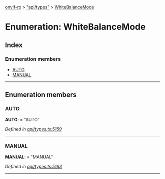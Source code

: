 [onvif-rx](../README.md) > ["api/types"](../modules/_api_types_.md) > [WhiteBalanceMode](../enums/_api_types_.whitebalancemode.md)

# Enumeration: WhiteBalanceMode

## Index

### Enumeration members

* [AUTO](_api_types_.whitebalancemode.md#auto)
* [MANUAL](_api_types_.whitebalancemode.md#manual)

---

## Enumeration members

<a id="auto"></a>

###  AUTO

**AUTO**:  = "AUTO"

*Defined in [api/types.ts:5159](https://github.com/patrickmichalina/onvif-rx/blob/3ab1739/src/api/types.ts#L5159)*

___
<a id="manual"></a>

###  MANUAL

**MANUAL**:  = "MANUAL"

*Defined in [api/types.ts:5163](https://github.com/patrickmichalina/onvif-rx/blob/3ab1739/src/api/types.ts#L5163)*

___

